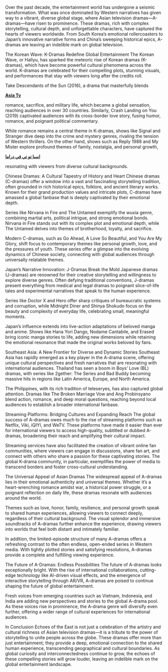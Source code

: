 Over the past decade, the entertainment world has undergone a seismic transformation. What was once dominated by Western narratives has given way to a vibrant, diverse global stage, where Asian television dramas—A-dramas—have risen to prominence. These dramas, rich with complex storytelling, cultural depth, and unforgettable characters, have captured the hearts of viewers worldwide. From South Korea’s emotional rollercoasters to Japan’s innovative narrative forms and China’s sweeping historical epics, A-dramas are leaving an indelible mark on global television.

The Korean Wave: K-Dramas Redefine Global Entertainment
The Korean Wave, or Hallyu, has sparked the meteoric rise of Korean dramas (K-dramas), which have become powerful cultural phenomena across the world. K-dramas are celebrated for their compelling plots, stunning visuals, and performances that stay with viewers long after the credits roll.

Take Descendants of the Sun (2016), a drama that masterfully blends <p><strong><a href="https://asia2tv.ws/">Asia Tv</a></strong></p>
 romance, sacrifice, and military life, which became a global sensation, reaching audiences in over 30 countries. Similarly, Crash Landing on You (2019) captivated audiences with its cross-border love story, fusing humor, romance, and poignant political commentary.

While romance remains a central theme in K-dramas, shows like Signal and Stranger dive deep into the crime and mystery genres, rivaling the tension of Western thrillers. On the other hand, shows such as Reply 1988 and My Mister explore profound themes of family, nostalgia, and personal growth, <p><strong><a href="https://asia2tv.ws/">اسيا تو تي في دراما</a></strong></p>
 resonating with viewers from diverse cultural backgrounds.

Chinese Dramas: A Cultural Tapestry of History and Heart
Chinese dramas (C-dramas) offer a window into a vast and fascinating storytelling tradition, often grounded in rich historical epics, folklore, and ancient literary works. Known for their grand production values and intricate plots, C-dramas have amassed a global fanbase that is deeply captivated by their emotional depth.

Series like Nirvana in Fire and The Untamed exemplify the wuxia genre, combining martial arts, political intrigue, and strong emotional bonds. Nirvana in Fire stands out with its complex plot and emotional depth, while The Untamed delves into themes of brotherhood, loyalty, and sacrifice.

Modern C-dramas, such as Go Ahead, A Love So Beautiful, and You Are My Glory, shift focus to contemporary themes like personal growth, love, and the pressures of youth. These series offer a glimpse into the evolving dynamics of Chinese society, connecting with global audiences through universally relatable themes.

Japan’s Narrative Innovation: J-Dramas Break the Mold
Japanese dramas (J-dramas) are renowned for their creative storytelling and willingness to explore diverse genres. Often defying traditional conventions, J-dramas present everything from medical and legal dramas to poignant slice-of-life tales and experimental narratives that speak to the human experience.

Series like Doctor X and Hero offer sharp critiques of bureaucratic systems and corruption, while Midnight Diner and Shinya Shokudo focus on the beauty and complexity of everyday life, celebrating small, meaningful moments.

Japan’s influence extends into live-action adaptations of beloved manga and anime. Shows like Hana Yori Dango, Nodame Cantabile, and Erased bring iconic manga stories to life, adding new dimensions while retaining the emotional resonance that made the original works beloved by fans.

Southeast Asia: A New Frontier for Diverse and Dynamic Stories
Southeast Asia has rapidly emerged as a key player in the A-drama scene, offering unique cultural perspectives and fresh narratives that are resonating with international audiences. Thailand has seen a boom in Boys’ Love (BL) dramas, with series like 2gether: The Series and Bad Buddy becoming massive hits in regions like Latin America, Europe, and North America.

The Philippines, with its rich tradition of teleseryes, has also captured global attention. Dramas like The Broken Marriage Vow and Ang Probinsyano blend action, romance, and deep moral questions, reaching beyond local audiences to establish a broader international fanbase.

Streaming Platforms: Bridging Cultures and Expanding Reach
The global success of A-dramas owes much to the rise of streaming platforms such as Netflix, Viki, iQIYI, and WeTV. These platforms have made it easier than ever for international viewers to access high-quality, subtitled or dubbed A-dramas, broadening their reach and amplifying their cultural impact.

Streaming services have also facilitated the creation of vibrant online fan communities, where viewers can engage in discussions, share fan art, and connect with others who share a passion for these captivating stories. The global K-drama community, in particular, exemplifies the power of media to transcend borders and foster cross-cultural understanding.

The Universal Appeal of Asian Dramas
The widespread appeal of A-dramas lies in their emotional authenticity and universal themes. Whether it’s a heart-wrenching romance amidst war, a historical power struggle, or a poignant reflection on daily life, these dramas resonate with audiences around the world.

Themes such as love, honor, family, resilience, and personal growth speak to shared human experiences, allowing viewers to connect deeply, regardless of their cultural background. The visual splendor and immersive soundtracks of A-dramas further enhance the experience, drawing viewers into worlds that feel both distant and intimately familiar.

In addition, the limited-episode structure of many A-dramas offers a refreshing contrast to the often endless, open-ended series in Western media. With tightly plotted stories and satisfying resolutions, A-dramas provide a complete and fulfilling viewing experience.

The Future of A-Dramas: Endless Possibilities
The future of A-dramas looks exceptionally bright. With the rise of international collaborations, cutting-edge technology like AI-driven visual effects, and the emergence of interactive storytelling through AR/VR, A-dramas are poised to continue shaping the future of global entertainment.

Fresh voices from emerging countries such as Vietnam, Indonesia, and India are adding new perspectives and stories to the global A-drama pool. As these voices rise in prominence, the A-drama genre will diversify even further, offering a wider range of cultural experiences for international audiences.

In Conclusion
Echoes of the East is not just a celebration of the artistry and cultural richness of Asian television dramas—it is a tribute to the power of storytelling to unite people across the globe. These dramas offer more than just entertainment; they provide a deep, emotional connection to the shared human experience, transcending geographical and cultural boundaries. As global curiosity and interconnectedness continue to grow, the echoes of these compelling stories will grow louder, leaving an indelible mark on the global entertainment landscape.
